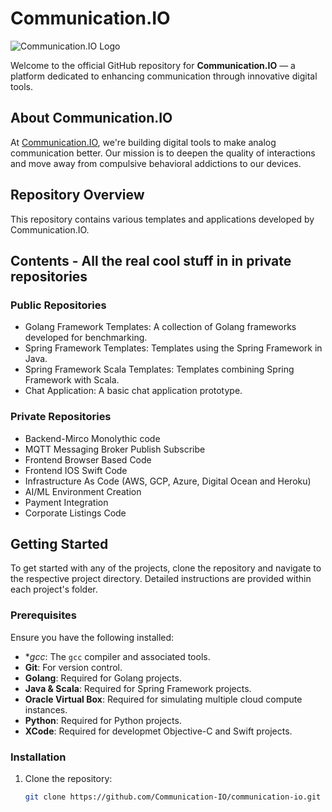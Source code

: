 # Communication.IO

![Communication.IO Logo](https://communication.io/logo.png)

Welcome to the official GitHub repository for **Communication.IO** — a platform dedicated to enhancing communication through innovative digital tools.

## About Communication.IO

At [Communication.IO](http://communication.io), we're building digital tools to make analog communication better. Our mission is to deepen the quality of interactions and move away from compulsive behavioral addictions to our devices. 

## Repository Overview

This repository contains various templates and applications developed by Communication.IO.

## Contents - All the real cool stuff in in private repositories
### Public Repositories
- Golang Framework Templates: A collection of Golang frameworks developed for benchmarking.
- Spring Framework Templates: Templates using the Spring Framework in Java.
- Spring Framework Scala Templates: Templates combining Spring Framework with Scala.
- Chat Application: A basic chat application prototype.
  
### Private Repositories
- Backend-Mirco Monolythic code
- MQTT Messaging Broker Publish Subscribe
- Frontend Browser Based Code
- Frontend IOS Swift Code
- Infrastructure As Code (AWS, GCP, Azure, Digital Ocean and Heroku)
- AI/ML Environment Creation
- Payment Integration
- Corporate Listings Code

## Getting Started

To get started with any of the projects, clone the repository and navigate to the respective project directory. Detailed instructions are provided within each project's folder.

### Prerequisites

Ensure you have the following installed:

- **gcc*: The `gcc` compiler and associated tools.
- **Git**: For version control.
- **Golang**: Required for Golang projects.
- **Java & Scala**: Required for Spring Framework projects.
- **Oracle Virtual Box**: Required for simulating multiple cloud compute instances.
- **Python**: Required for Python projects.
- **XCode**: Required for developmet Objective-C and Swift projects.


### Installation

1. Clone the repository:

   ```bash
   git clone https://github.com/Communication-IO/communication-io.git
